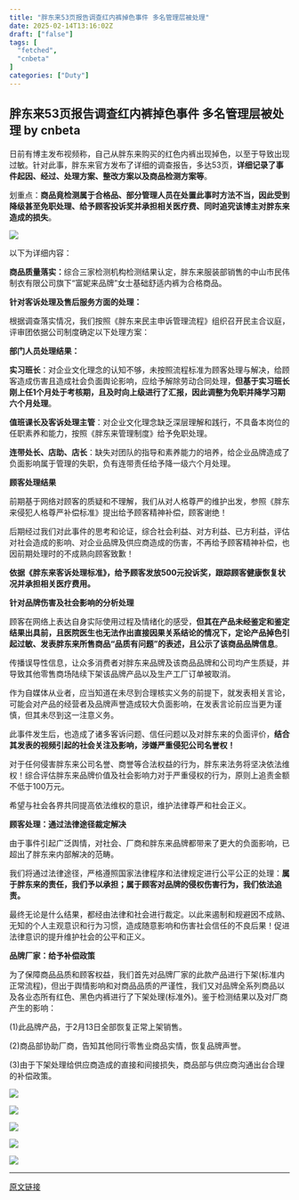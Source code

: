```yaml
---
title: "胖东来53页报告调查红内裤掉色事件 多名管理层被处理"
date: 2025-02-14T13:16:02Z
draft: ["false"]
tags: [
  "fetched",
  "cnbeta"
]
categories: ["Duty"]
---
```

胖东来53页报告调查红内裤掉色事件 多名管理层被处理 by cnbeta
------
<div style="margin-top:10px" class="content" id="artibody"><p>日前有博主发布视频称，自己从胖东来购买的红色内裤出现掉色，以至于导致出现过敏。针对此事，胖东来官方发布了详细的调查报告，多达53页，<strong>详细记录了事件起因、经过、处理方案、整改方案以及商品检测方案等</strong>。</p><div class="article-global"></div><p>划重点：<strong>商品竟检测属于合格品、部分管理人员在处置此事时方法不当，因此受到降级甚至免职处理、给予顾客投诉奖并承担相关医疗费、同时追究该博主对胖东来造成的损失</strong>。</p><p><img src="https://static.cnbetacdn.com/article/2025/0214/daab0705a249898.png"></p><p>以下为详细内容：</p><p><strong>商品质量落实：</strong>综合三家检测机构检测结果认定，胖东来服装部销售的中山市民伟制衣有限公司旗下“富妮来品牌”女士基础舒适内裤为合格商品。</p><p><strong>针对客诉处理及售后服务方面的处理：</strong></p><p>根据调查落实情况，我们按照《胖东来民主申诉管理流程》组织召开民主合议庭，评审团依据公司制度确定以下处理方案：</p><p><strong>部门人员处理结果：</strong></p><p><strong>实习班长</strong>：对企业文化理念的认知不够，未按照流程标准为顾客处理与解决，给顾客造成伤害且造成社会负面舆论影响，应给予解除劳动合同处理，<strong>但基于实习班长刚上任1个月处于考核期，且及时向上级进行了汇报，因此调整为免职并降学习期六个月处理</strong>。</p><p><strong>值班课长及客诉处理主管</strong>：对企业文化理念缺乏深层理解和践行，不具备本岗位的任职素养和能力，按照《胖东来管理制度》给予免职处理。</p><p><strong>连带处长、店助、店长</strong>：缺失对团队的指导和素养能力的培养，给企业品牌造成了负面影响属于管理的失职，负有连带责任给予降一级六个月处理。</p><p><strong>顾客处理结果</strong></p><p>前期基于网络对顾客的质疑和不理解，我们从对人格尊严的维护出发，参照《胖东来侵犯人格尊严补偿标准》提出给予顾客精神补偿，顾客谢绝！</p><p>后期经过我们对此事件的思考和论证，综合社会利益、对方利益、已方利益，评估对社会造成的影响、对企业品牌及供应商造成的伤害，不再给予顾客精神补偿，也因前期处理时的不成熟向顾客致歉！</p><p><strong>依据《胖东来客诉处理标准》，给予顾客发放500元投诉奖，跟踪顾客健康恢复状况并承担相关医疗费用。</strong></p><p><strong>针对品牌伤害及社会影响的分析处理</strong></p><p>顾客在网络上表达自身实际使用过程及情绪化的感受，<strong>但其在产品未经鉴定和鉴定结果出具前，且医院医生也无法作出直接因果关系结论的情况下，定论产品掉色引起过敏、发表胖东来所售商品“品质有问题”的表述，且公示了该商品品牌信息</strong>。</p><p>传播误导性信息，让众多消费者对胖东来品牌及该商品品牌和公司均产生质疑，并导致其他零售商场陆续下架该品牌产品以及生产工厂订单被取消。</p><p>作为自媒体从业者，应当知道在未尽到合理核实义务的前提下，就发表相关言论，可能会对产品的经营者及品牌声誉造成较大负面影响，在发表言论前应当更为谨慎，但其未尽到这一注意义务。</p><p>此事件发生后，也造成了诸多客诉问题、信任问题以及对胖东来的负面评价，<strong>结合其发表的视频引起的社会关注及影响，涉嫌严重侵犯公司名誉权！</strong></p><p>对于任何侵害胖东来公司名誉、商誉等合法权益的行为，胖东来法务将坚决依法维权！综合评估胖东来品牌价值及社会影响力对于严重侵权的行为，原则上追责金额不低于100万元。</p><p>希望与社会各界共同提高依法维权的意识，维护法律尊严和社会正义。</p><p><strong>顾客处理：通过法律途径裁定解决</strong></p><p>由于事件引起广泛舆情，对社会、厂商和胖东来品牌都带来了更大的负面影响，已超出了胖东来内部解决的范畴。</p><p>我们将通过法律途径，严格遵照国家法律程序和法律规定进行公平公正的处理：<strong>属于胖东来的责任，我们予以承担；属于顾客对品牌的侵权伤害行为，我们依法追责。</strong></p><p>最终无论是什么结果，都经由法律和社会进行裁定。以此来遏制和规避因不成熟、无知的个人主观意识和行为习惯，造成随意影响和伤害社会信任的不良后果！促进法律意识的提升维护社会的公平和正义。</p><p><strong>品牌厂家：给予补偿政策</strong></p><p>为了保障商品品质和顾客权益，我们首先对品牌厂家的此款产品进行下架(标准内正常流程)，但出于舆情影响和对商品品质的严谨性，我们又对品牌全系列商品以及各业态所有红色、黑色内裤进行了下架处理(标准外)。鉴于检测结果以及对厂商产生的影响：</p><p>(1)此品牌产品，于2月13日全部恢复正常上架销售。</p><p>(2)商品部协助厂商，告知其他同行零售业商品实情，恢复品牌声誉。</p><p>(3)由于下架处理给供应商造成的直接和间接损失，商品部与供应商沟通出台合理的补偿政策。</p><p><img src="https://static.cnbetacdn.com/article/2025/0214/015dd78e0e08c67.png"></p><p><img src="https://static.cnbetacdn.com/article/2025/0214/c88b7125a510752.png"></p><p><img src="https://static.cnbetacdn.com/article/2025/0214/6162f0f5ea9f375.png"></p><p><img src="https://static.cnbetacdn.com/article/2025/0214/0004355661e4ea2.png"></p><p><img src="https://static.cnbetacdn.com/article/2025/0214/4cce06a2f48b9a4.png"></p></div>  
<hr>
<a href="https://m.cnbeta.com.tw/wap/view/1478708.htm",target="_blank" rel="noopener noreferrer">原文链接</a>

